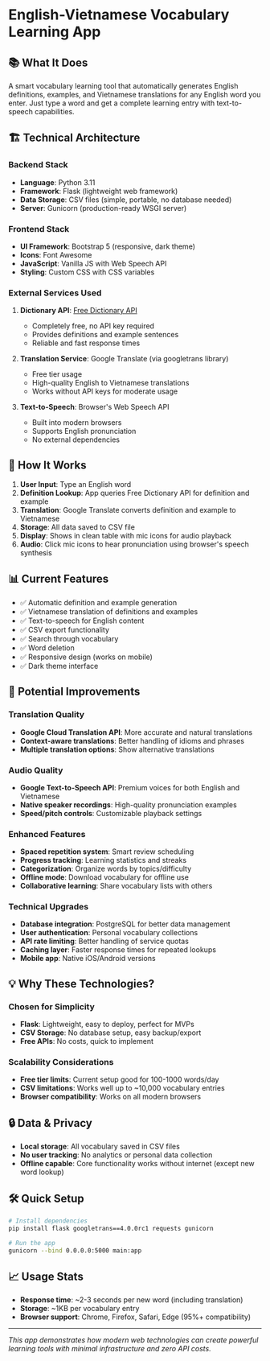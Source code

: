 # English-Vietnamese Vocabulary Learning App

## 📚 What It Does
A smart vocabulary learning tool that automatically generates English definitions, examples, and Vietnamese translations for any English word you enter. Just type a word and get a complete learning entry with text-to-speech capabilities.

## 🏗️ Technical Architecture

### **Backend Stack**
- **Language**: Python 3.11
- **Framework**: Flask (lightweight web framework)
- **Data Storage**: CSV files (simple, portable, no database needed)
- **Server**: Gunicorn (production-ready WSGI server)

### **Frontend Stack**
- **UI Framework**: Bootstrap 5 (responsive, dark theme)
- **Icons**: Font Awesome
- **JavaScript**: Vanilla JS with Web Speech API
- **Styling**: Custom CSS with CSS variables

### **External Services Used**
1. **Dictionary API**: [Free Dictionary API](https://dictionaryapi.dev/)
   - Completely free, no API key required
   - Provides definitions and example sentences
   - Reliable and fast response times

2. **Translation Service**: Google Translate (via googletrans library)
   - Free tier usage
   - High-quality English to Vietnamese translations
   - Works without API keys for moderate usage

3. **Text-to-Speech**: Browser's Web Speech API
   - Built into modern browsers
   - Supports English pronunciation
   - No external dependencies

## 🔧 How It Works

1. **User Input**: Type an English word
2. **Definition Lookup**: App queries Free Dictionary API for definition and example
3. **Translation**: Google Translate converts definition and example to Vietnamese
4. **Storage**: All data saved to CSV file
5. **Display**: Shows in clean table with mic icons for audio playback
6. **Audio**: Click mic icons to hear pronunciation using browser's speech synthesis

## 📊 Current Features
- ✅ Automatic definition and example generation
- ✅ Vietnamese translation of definitions and examples
- ✅ Text-to-speech for English content
- ✅ CSV export functionality
- ✅ Search through vocabulary
- ✅ Word deletion
- ✅ Responsive design (works on mobile)
- ✅ Dark theme interface

## 🚀 Potential Improvements

### **Translation Quality**
- **Google Cloud Translation API**: More accurate and natural translations
- **Context-aware translations**: Better handling of idioms and phrases
- **Multiple translation options**: Show alternative translations

### **Audio Quality**
- **Google Text-to-Speech API**: Premium voices for both English and Vietnamese
- **Native speaker recordings**: High-quality pronunciation examples
- **Speed/pitch controls**: Customizable playback settings

### **Enhanced Features**
- **Spaced repetition system**: Smart review scheduling
- **Progress tracking**: Learning statistics and streaks
- **Categorization**: Organize words by topics/difficulty
- **Offline mode**: Download vocabulary for offline use
- **Collaborative learning**: Share vocabulary lists with others

### **Technical Upgrades**
- **Database integration**: PostgreSQL for better data management
- **User authentication**: Personal vocabulary collections
- **API rate limiting**: Better handling of service quotas
- **Caching layer**: Faster response times for repeated lookups
- **Mobile app**: Native iOS/Android versions

## 💡 Why These Technologies?

### **Chosen for Simplicity**
- **Flask**: Lightweight, easy to deploy, perfect for MVPs
- **CSV Storage**: No database setup, easy backup/export
- **Free APIs**: No costs, quick to implement

### **Scalability Considerations**
- **Free tier limits**: Current setup good for 100-1000 words/day
- **CSV limitations**: Works well up to ~10,000 vocabulary entries
- **Browser compatibility**: Works on all modern browsers

## 🔒 Data & Privacy
- **Local storage**: All vocabulary saved in CSV files
- **No user tracking**: No analytics or personal data collection
- **Offline capable**: Core functionality works without internet (except new word lookup)

## 🛠️ Quick Setup
```bash
# Install dependencies
pip install flask googletrans==4.0.0rc1 requests gunicorn

# Run the app
gunicorn --bind 0.0.0.0:5000 main:app
```

## 📈 Usage Stats
- **Response time**: ~2-3 seconds per new word (including translation)
- **Storage**: ~1KB per vocabulary entry
- **Browser support**: Chrome, Firefox, Safari, Edge (95%+ compatibility)

---

*This app demonstrates how modern web technologies can create powerful learning tools with minimal infrastructure and zero API costs.*